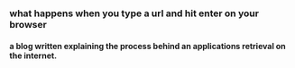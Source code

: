 ### what happens when you type a url and hit enter on your browser
#### a blog written explaining the process behind an applications retrieval on the internet.
